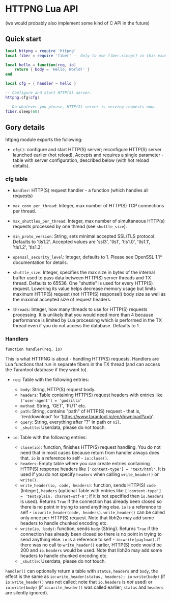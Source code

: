 # HTTPNG Lua API
(we would probably also implement some kind of C API in the future)

## Quick start

``` lua
local httpng = require 'httpng'
local fiber = require 'fiber' -- Only to use fiber.sleep() in this example

local hello = function(req, io)
    return { body = 'Hello, World!' }
end

local cfg = { handler = hello }

-- Configure and start HTTP(S) server.
httpng.cfg(cfg)

-- Do whatever you please, HTTP(S) server is serving requests now.
fiber.sleep(60)
```

## Gory details

httpng module exports the following:

- `cfg()`: configure and start HTTP(S) server; reconfigure HTTP(S) server launched earlier (hot reload). Accepts and requires a single parameter - table with server configuration, described below (with hot reload details).

### cfg table

- `handler`: HTTP(S) request handler - a function (which handles all requests)

- `max_conn_per_thread`: Integer, max number of HTTP(S) TCP connections per thread.

- `max_shuttles_per_thread`: Integer, max number of simultaneous
HTTP(s) requests processed by one thread (see `shuttle_size`).

- `min_proto_version`: String, sets minimal accepted SSL/TLS protocol. Defaults to 'tls1.2'. Accepted values are 'ssl3', 'tls1', 'tls1.0', 'tls1.1', 'tls1.2', 'tls1.3'.

- `openssl_security_level`: Integer, defaults to 1. Please see OpenSSL 1.1* documentation for details.

- `shuttle_size`: Integer, specifies the max size in bytes of
the internal buffer used to pass data between HTTP(S) server threads
and TX thread. Defaults to 65536.
One "shuttle" is used for every HTTP(S) request.
Lowering its value helps decrease memory usage but limits maximum HTTP(S)
request (not HTTP(S) response!) body size
as well as the maximal accepted size of request headers.

- `threads`: Integer, how many threads to use for HTTP(S) requests processing. It is unlikely that you would need more than 4 because performance is limited by Lua processing which is performed in the TX thread even if you do not access the database. Defaults to 1.

### Handlers

`function handler(req, io)`

This is what HTTPNG is about - handling HTTP(S) requests. Handlers are Lua functions that run in separate fibers in the TX thread (and can access the Tarantool database if they want to).

- `req`: Table with the following entries:
  - `body`: String, HTTP(S) request body.
  - `headers`: Table containing HTTP(S) request headers with entries like `['user-agent'] = 'godzilla'`
  - `method`: String, 'GET', 'PUT' etc.
  - `path`: String, contains "path" of HTTP(S) request - that is, '/en/download' for 'https://www.tarantool.io/en/download?a=b'.
  - `query`: String, everything after "?" in path or `nil`.
  - `_shuttle`: Userdata, please do not touch.

- `io`: Table with the following entries:
  - `close(io)`: function,
finishes HTTP(S) request handling.
You do not need that in most cases because return from handler always does that.
`io` is a reference to self - `io:close()`.
  - `headers`: Empty table where you can create entries containing HTTP(S) response headers like `['content-type'] = 'text/html'`. It is used if you do not specify `headers` when calling `write_header()` or `write()`.
  - `write_header(io, code, headers)`: function,
sends HTTP(S) `code` (Integer),
`headers` (optional Table with entries like
`['content-type'] = 'text/plain; charset=utf-8'`;
if it is not specified then `io.headers` is used).
Returns `True` if the connection has already been closed so there is no point
in trying to send anything else. `io` is a reference to self -
`io:write_header(code, headers)`.
`write_header()` can be called only once per HTTP(S) request.
Note that libh2o may add some headers to handle chunked encoding etc.
  - `write(io, body)`: function, sends `body` (String).
Returns `True` if the connection has already been closed
so there is no point in trying to send anything else.
`io` is a reference to self - `io:write(payload)`.
If there was no call to `write_header()` earlier, HTTP(S) code would be 200
and `io.headers` would be used. Note that libh2o may add some headers
to handle chunked encoding etc.
  - `_shuttle`: Userdata, please do not touch.

`handler()` can optionally return a table with `status`, `headers` and `body`,
the effect is the same as `io:write_header(status, headers); io:write(body)`
(if `io:write_header()` was not called; note that `io.headers` is *not* used)
or `io:write(body)` (if `io:write_header()` was called earlier;
`status` and `headers` are silently ignored).
